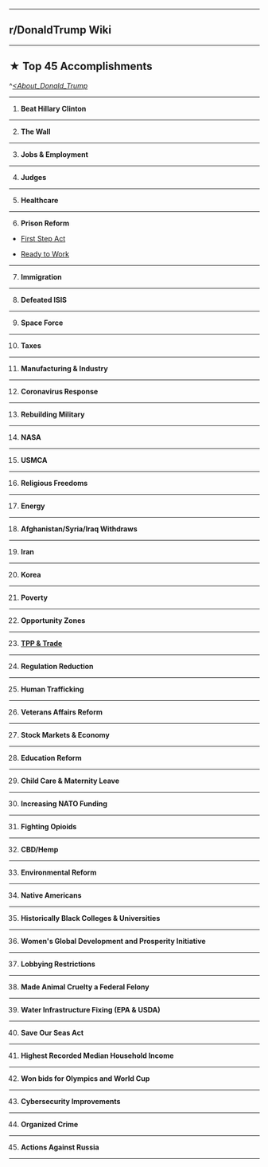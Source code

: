 -----

## **r/DonaldTrump Wiki**

-----

## **★ Top 45 Accomplishments**

^[*<About_Donald_Trump*](https://www.reddit.com/r/DonaldTrump/wiki/donaldtrump)

-----

1. **Beat Hillary Clinton**


-----

2. **The Wall**



-----

3. **Jobs & Employment**



-----

4. **Judges**



-----

5. **Healthcare**



-----

6. **Prison Reform**

- [First Step Act](https://www.reddit.com/r/donaldtrump/wiki/top45/prison_reform/first_step_act)

- [Ready to Work](https://www.reddit.com/r/donaldtrump/wiki/top45/prison_reform/ready_to_work)

-----

7. **Immigration**


-----

8. **Defeated ISIS**



-----

9. **Space Force**



-----

10. **Taxes**



-----

11. **Manufacturing & Industry**




-----

12. **Coronavirus Response**




-----

13. **Rebuilding Military**




-----

14. **NASA**




-----

15. **USMCA**




-----

16. **Religious Freedoms**




-----

17. **Energy**




-----

18. **Afghanistan/Syria/Iraq Withdraws**




-----

19. **Iran**




-----

20. **Korea**




-----

21. **Poverty**




-----

22. **Opportunity Zones**




-----

23. [**TPP & Trade**](https://www.reddit.com/r/donaldtrump/wiki/top45/transpacificpartnership)




-----

24. **Regulation Reduction**




-----

25. **Human Trafficking**




-----

26. **Veterans Affairs Reform**




-----

27. **Stock Markets & Economy**




-----

28. **Education Reform**




-----

29. **Child Care & Maternity Leave**




-----

30. **Increasing NATO Funding**




-----

31. **Fighting Opioids**




-----

32. **CBD/Hemp**




-----

33. **Environmental Reform**




-----

34. **Native Americans**




-----

35. **Historically Black Colleges & Universities**




-----

36. **Women's Global Development and Prosperity Initiative**




-----

37. **Lobbying Restrictions**




-----

38. **Made Animal Cruelty a Federal Felony**




-----

39. **Water Infrastructure Fixing (EPA & USDA)**




-----

40. **Save Our Seas Act**




-----

41. **Highest Recorded Median Household Income**




-----

42. **Won bids for Olympics and World Cup**




-----

43. **Cybersecurity Improvements**




-----

44. **Organized Crime**




-----

45. **Actions Against Russia**




-----